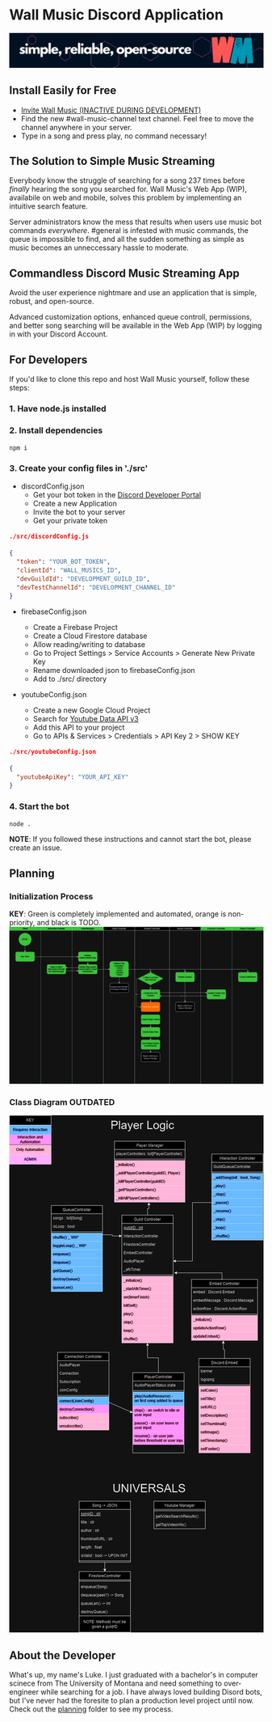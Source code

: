# Wall Music Discord Application

![Banner](./img/wm_github_banner.png)

## Install Easily for Free

- [Invite Wall Music (INACTIVE DURING DEVELOPMENT)](/)
- Find the new #wall-music-channel text channel. Feel free to move the channel anywhere in your server.
- Type in a song and press play, no command necessary!

## The Solution to Simple Music Streaming

Everybody know the struggle of searching for a song 237 times before *finally* hearing the song you searched for. Wall Music's Web App (WIP), availabile on web and mobile, solves this problem by implementing an intuitive search feature.

Server administrators know the mess that results when users use music bot commands *everywhere*. #general is infested with music commands, the queue is impossible to find, and all the sudden something as simple as music becomes an unneccessary hassle to moderate.

## Commandless Discord Music Streaming App

Avoid the user experience nightmare and use an application that is simple, robust, and open-source.

Advanced customization options, enhanced queue controll, permissions, and better song searching will be available in the Web App (WIP) by logging in with your Discord Account.

## For Developers

If you'd like to clone this repo and host Wall Music yourself, follow these steps:

### 1. Have node.js installed

### 2. Install dependencies

``` console
npm i
```

### 3. Create your config files in './src'

- discordConfig.json
  - Get your bot token in the [Discord Developer Portal](https://discord.com/developers/applications/)
  - Create a new Application
  - Invite the bot to your server
  - Get your private token
  
``` json
./src/discordConfig.js

{
  "token": "YOUR_BOT_TOKEN",
  "clientId": "WALL_MUSICS_ID",
  "devGuildId": "DEVELOPMENT_GUILD_ID",
  "devTestChannelId": "DEVELOPMENT_CHANNEL_ID"
}
```

- firebaseConfig.json
  - Create a Firebase Project
  - Create a Cloud Firestore database
  - Allow reading/writing to database
  - Go to Project Settings > Service Accounts > Generate New Private Key
  - Rename downloaded json to firebaseConfig.json
  - Add to ./src/ directory

- youtubeConfig.json
  - Create a new Google Cloud Project
  - Search for [Youtube Data API v3](https://console.cloud.google.com/marketplace/product/google/youtube.googleapis.com?q=search&referrer=search)
  - Add this API to your project
  - Go to APIs & Services > Credentials > API Key 2 > SHOW KEY

``` json
./src/youtubeConfig.json

{
  "youtubeApiKey": "YOUR_API_KEY"
}
```

### 4. Start the bot

``` console
node .
```

**NOTE**: If you followed these instructions and cannot start the bot, please create an issue.

## Planning

### Initialization Process

**KEY**: Green is completely implemented and automated, orange is non-priority, and black is TODO.
![Init](./planning/draw.io/Initialization_Swimlane.drawio.png)

### Class Diagram **OUTDATED**

![Class Diagram](./planning/draw.io/Class_Diagram.drawio.png)

## About the Developer

What's up, my name's Luke. I just graduated with a bachelor's in computer scinece from The University of Montana and need something to over-engineer while searching for a job. I have always loved building Disord bots, but I've never had the foresite to plan a production level project until now. Check out the [planning](./planning) folder to see my process.
